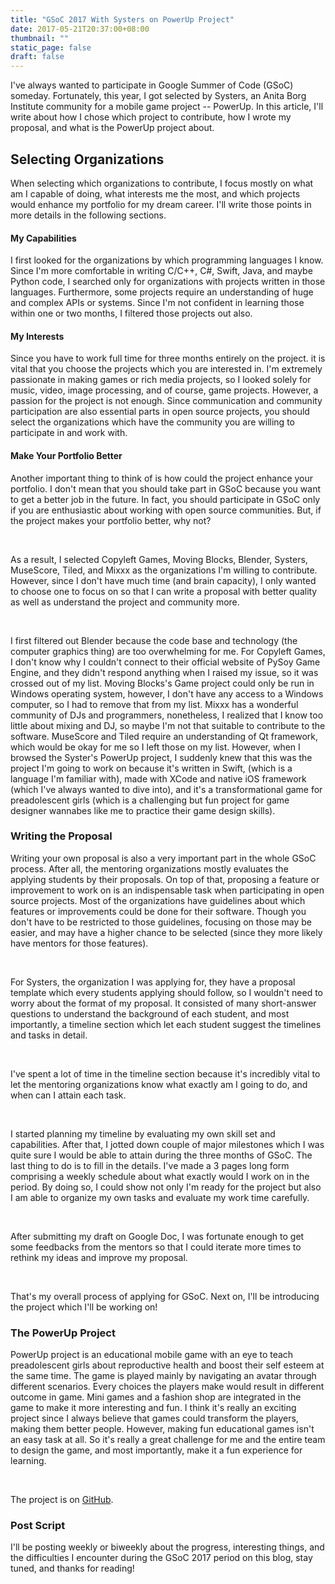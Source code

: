 ```yaml
---
title: "GSoC 2017 With Systers on PowerUp Project"
date: 2017-05-21T20:37:00+08:00
thumbnail: ""
static_page: false
draft: false
---
```

I've always wanted to participate in Google Summer of Code (GSoC) someday. Fortunately, this year, I got selected by Systers, an Anita Borg Institute community for a mobile game project -- PowerUp. In this article, I'll write about how I chose which project to contribute, how I wrote my proposal, and what is the PowerUp project about.

## Selecting Organizations
When selecting which organizations to contribute, I focus mostly on what am I capable of doing, what interests me the most, and which projects would enhance my portfolio for my dream career. I'll write those points in more details in the following sections.

#### My Capabilities
I first looked for the organizations by which programming languages I know. Since I'm more comfortable in writing C/C++, C#, Swift, Java, and maybe Python code, I searched only for organizations with projects written in those languages. Furthermore, some projects require an understanding of huge and complex APIs or systems. Since I'm not confident in learning those within one or two months, I filtered those projects out also.

#### My Interests
Since you have to work full time for three months entirely on the project. it is vital that you choose the projects which you are interested in. I'm extremely passionate in making games or rich media projects, so I looked solely for music, video, image processing, and of course, game projects. However, a passion for the project is not enough. Since communication and community participation are also essential parts in open source projects, you should select the organizations which have the community you are willing to participate in and work with.

#### Make Your Portfolio Better
Another important thing to think of is how could the project enhance your portfolio. I don't mean that you should take part in GSoC because you want to get a better job in the future. In fact, you should participate in GSoC only if you are enthusiastic about working with open source communities. But, if the project makes your portfolio better, why not?

<br />

As a result, I selected Copyleft Games, Moving Blocks, Blender, Systers, MuseScore, Tiled, and Mixxx as the organizations I'm willing to contribute. However, since I don't have much time (and brain capacity), I only wanted to choose one to focus on so that I can write a proposal with better quality as well as understand the project and community more.

<br />

I first filtered out Blender because the code base and technology (the computer graphics thing) are too overwhelming for me. For Copyleft Games, I don't know why I couldn't connect to their official website of PySoy Game Engine, and they didn't respond anything when I raised my issue, so it was crossed out of my list. Moving Blocks's Game project could only be run in Windows operating system, however, I don't have any access to a Windows computer, so I had to remove that from my list. Mixxx has a wonderful community of DJs and programmers, nonetheless, I realized that I know too little about mixing and DJ, so maybe I'm not that suitable to contribute to the software. MuseScore and Tiled require an understanding of Qt framework, which would be okay for me so I left those on my list. However, when I browsed the Syster's PowerUp project, I suddenly knew that this was the project I'm going to work on because it's written in Swift, (which is a language I'm familiar with), made with XCode and native iOS framework (which I've always wanted to dive into), and it's a transformational game for preadolescent girls (which is a challenging but fun project for game designer wannabes like me to practice their game design skills).

### Writing the Proposal
Writing your own proposal is also a very important part in the whole GSoC process. After all, the mentoring organizations mostly evaluates the applying students by their proposals. On top of that, proposing a feature or improvement to work on is an indispensable task when participating in open source projects. Most of the organizations have guidelines about which features or improvements could be done for their software. Though you don't have to be restricted to those guidelines, focusing on those may be easier, and may have a higher chance to be selected (since they more likely have mentors for those features).

<br />

For Systers, the organization I was applying for, they have a proposal template which every students applying should follow, so I wouldn't need to worry about the format of my proposal. It consisted of many short-answer questions to understand the background of each student, and most importantly, a timeline section which let each student suggest the timelines and tasks in detail.

<br />

I've spent a lot of time in the timeline section because it's incredibly vital to let the mentoring organizations know what exactly am I going to do, and when can I attain each task.

<br />

I started planning my timeline by evaluating my own skill set and capabilities. After that, I jotted down couple of major milestones which I was quite sure I would be able to attain during the three months of GSoC. The last thing to do is to fill in the details. I've made a 3 pages long form comprising a weekly schedule about what exactly would I work on in the period. By doing so, I could show not only I'm ready for the project but also I am able to organize my own tasks and evaluate my work time carefully.

<br />

After submitting my draft on Google Doc, I was fortunate enough to get some feedbacks from the mentors so that I could iterate more times to rethink my ideas and improve my proposal.

<br />

That's my overall process of applying for GSoC. Next on, I'll be introducing the project which I'll be working on!

### The PowerUp Project
PowerUp project is an educational mobile game with an eye to teach preadolescent girls about reproductive health and boost their self esteem at the same time. The game is played mainly by navigating an avatar through different scenarios. Every choices the players make would result in different outcome in game. Mini games and a fashion shop are integrated in the game to make it more interesting and fun. I think it's really an exciting project since I always believe that games could transform the players, making them better people. However, making fun educational games isn't an easy task at all. So it's really a great challenge for me and the entire team to design the game, and most importantly, make it a fun experience for learning.

<br />

The project is on [GitHub](https://github.com/systers/powerup-iOS).

### Post Script
I'll be posting weekly or biweekly about the progress, interesting things, and the difficulties I encounter during the GSoC 2017 period on this blog, stay tuned, and thanks for reading!